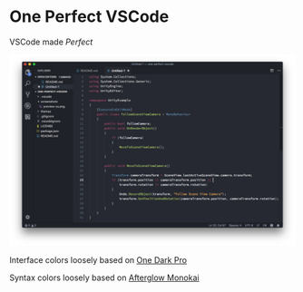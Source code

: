 # One Perfect VSCode

VSCode made _Perfect_

![Preview](https://raw.githubusercontent.com/spencersteers/one-perfect-vscode/master/screenshots/preview.png)

Interface colors loosely based on [One Dark Pro](https://github.com/Binaryify/OneDark-Pro)

Syntax colors loosely based on [Afterglow Monokai](https://github.com/YabataDesign/afterglow-theme)